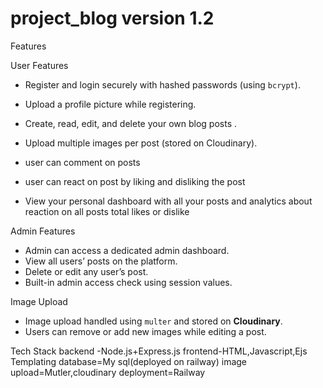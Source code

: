 # project_blog version 1.2
 Features

  User Features
- Register and login securely with hashed passwords (using `bcrypt`).
- Upload a profile picture while registering.
- Create, read, edit, and delete your own blog posts .
- Upload multiple images per post (stored on Cloudinary).

- user can comment on posts
- user can react on post by liking and disliking the post
- View your personal dashboard with all your posts and analytics about reaction on all posts total likes or dislike

 Admin Features
- Admin can access a dedicated admin dashboard.
- View all users’ posts on the platform.
- Delete or edit any user’s post.
- Built-in admin access check using session values.

Image Upload
- Image upload handled using `multer` and stored on **Cloudinary**.
- Users can remove or add new images while editing a post.

Tech Stack 
backend -Node.js+Express.js
frontend-HTML,Javascript,Ejs Templating
database=My sql(deployed on railway)
image upload=Mutler,cloudinary 
deployment=Railway



